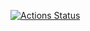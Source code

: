 [![Actions Status](https://github.com/Tsquare17/Aegisfang-Core/workflows/Sniffs+Tests/badge.svg)](https://github.com/Tsquare17/Aegisfang-Core/actions)
